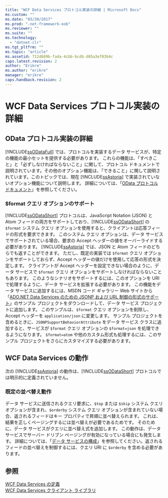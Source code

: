 ```yaml
---
title: "WCF Data Services プロトコル実装の詳細 | Microsoft Docs"
ms.custom: ""
ms.date: "03/30/2017"
ms.prod: ".net-framework-oob"
ms.reviewer: ""
ms.suite: ""
ms.technology: 
  - "dotnet-clr"
ms.tgt_pltfrm: ""
ms.topic: "article"
ms.assetid: 712d689b-fada-4cbb-bcdb-d65a3ef83b4c
caps.latest.revision: 2
author: "Erikre"
ms.author: "erikre"
manager: "erikre"
caps.handback.revision: 2
---
```

# WCF Data Services プロトコル実装の詳細
## OData プロトコル実装の詳細  
 [!INCLUDE[ssODataFull](../../../../includes/ssodatafull-md.md)] では、プロトコルを実装するデータ サービスが、特定の機能の最小セットを提供する必要があります。  これらの機能は、「すべきこと」と「必ずしなければならないこと」に関して、プロトコル ドキュメントで説明されています。その他のオプション機能は、「できること」に関して説明されています。このトピックでは、現在 [!INCLUDE[ssAstoria](../../../../includes/ssastoria-md.md)] で実装されていないオプション機能について説明します。  詳細については、「[OData プロトコル ドキュメント](http://go.microsoft.com/fwlink/?LinkID=184554)」を参照してください。  
  
### $format クエリ オプションのサポート  
 [!INCLUDE[ssODataShort](../../../../includes/ssodatashort-md.md)] プロトコルは、JavaScript Notation \(JSON\) と Atom フィードの両方をサポートしており、[!INCLUDE[ssODataShort](../../../../includes/ssodatashort-md.md)] の `$format` システム クエリ オプションを使用すると、クライアントは応答フィードの形式を要求できます。  このシステム クエリ オプションは、データ サービスでサポートされている場合、要求の Accept ヘッダーの値をオーバーライドする必要があります。  [!INCLUDE[ssAstoria](../../../../includes/ssastoria-md.md)] では、JSON と Atom フィードのどちらでも返すことができます。  ただし、既定の実装では `$format` クエリ オプションをサポートしておらず、Accept ヘッダーの値だけを使用して応答の形式を決定します。  クライアントが Accept ヘッダーを設定できない場合のように、データ サービスで `$format` クエリ オプションをサポートしなければならないこともあります。  このようなシナリオをサポートするには、このオプションを URI で処理するように、データ サービスを拡張する必要があります。  この機能をデータ サービスに追加するには、MSDN コード ギャラリー Web サイトから「[ADO.NET Data Services のための JSONP および URL 制御の形式のサポート](http://go.microsoft.com/fwlink/?LinkId=208228)」のサンプル プロジェクトをダウンロードして、データ サービス プロジェクトに追加します。  このサンプルは、`$format` クエリ オプションを削除し、Accept ヘッダーを `application/json` に変更します。  サンプル プロジェクトを含めるときに、`JSONPSupportBehaviorAttribute` をデータ サービス クラスに追加すると、サービスが `$format` クエリ オプションの `$format=json` を処理できるようになります。  `$format=atom` や他のカスタム形式も処理するには、このサンプル プロジェクトをさらにカスタマイズする必要があります。  
  
## WCF Data Services の動作  
 次の [!INCLUDE[ssAstoria](../../../../includes/ssastoria-md.md)] の動作は、[!INCLUDE[ssODataShort](../../../../includes/ssodatashort-md.md)] プロトコルでは明示的に定義されていません。  
  
### 既定の並べ替え動作  
 データ サービスに送信されるクエリ要求に、`$top` または `$skip` システム クエリ オプションが含まれ、`$orderby` システム クエリ オプションが含まれていない場合、返されるフィードはキー プロパティで昇順に並べ替えられます。  これは、結果を正しくページングするには並べ替えが必要であるためです。  そのために、データ サービスがクエリに並べ替え式を追加します。  この動作は、データ サービスでサーバー ドリブン ページングが有効になっている場合にも発生します。  詳細については、「[データ サービスの構成](../../../../docs/framework/data/wcf/configuring-the-data-service-wcf-data-services.md)」を参照してください。返されるフィードの並べ替えを制御するには、クエリ URI に `$orderby` を含める必要があります。  
  
## 参照  
 [WCF Data Services の定義](../../../../docs/framework/data/wcf/defining-wcf-data-services.md)   
 [WCF Data Services クライアント ライブラリ](../../../../docs/framework/data/wcf/wcf-data-services-client-library.md)